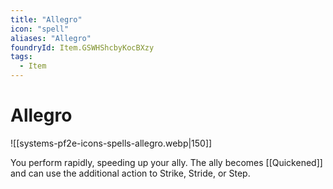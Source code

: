 ```yaml
---
title: "Allegro"
icon: "spell"
aliases: "Allegro"
foundryId: Item.GSWHShcbyKocBXzy
tags:
  - Item
---
```


# Allegro
![[systems-pf2e-icons-spells-allegro.webp|150]]

You perform rapidly, speeding up your ally. The ally becomes [[Quickened]] and can use the additional action to Strike, Stride, or Step.
